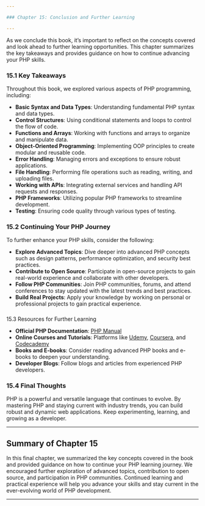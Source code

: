 ```yaml
---

### Chapter 15: Conclusion and Further Learning

---
```


As we conclude this book, it’s important to reflect on the concepts covered and look ahead to further learning opportunities. This chapter summarizes the key takeaways and provides guidance on how to continue advancing your PHP skills.

### 15.1 Key Takeaways

Throughout this book, we explored various aspects of PHP programming, including:

- **Basic Syntax and Data Types**: Understanding fundamental PHP syntax and data types.
- **Control Structures**: Using conditional statements and loops to control the flow of code.
- **Functions and Arrays**: Working with functions and arrays to organize and manipulate data.
- **Object-Oriented Programming**: Implementing OOP principles to create modular and reusable code.
- **Error Handling**: Managing errors and exceptions to ensure robust applications.
- **File Handling**: Performing file operations such as reading, writing, and uploading files.
- **Working with APIs**: Integrating external services and handling API requests and responses.
- **PHP Frameworks**: Utilizing popular PHP frameworks to streamline development.
- **Testing**: Ensuring code quality through various types of testing.

### 15.2 Continuing Your PHP Journey

To further enhance your PHP skills, consider the following:

- **Explore Advanced Topics**: Dive deeper into advanced PHP concepts such as design patterns, performance optimization, and security best practices.
- **Contribute to Open Source**: Participate in open-source projects to gain real-world experience and collaborate with other developers.
- **Follow PHP Communities**: Join PHP communities, forums, and attend conferences to stay updated with the latest trends and best practices.
- **Build Real Projects**: Apply your knowledge by working on personal or professional projects to gain practical experience.

###

 15.3 Resources for Further Learning

- **Official PHP Documentation**: [PHP Manual](https://www.php.net/manual/en/)
- **Online Courses and Tutorials**: Platforms like [Udemy](https://www.udemy.com/), [Coursera](https://www.coursera.org/), and [Codecademy](https://www.codecademy.com/)
- **Books and E-books**: Consider reading advanced PHP books and e-books to deepen your understanding.
- **Developer Blogs**: Follow blogs and articles from experienced PHP developers.

### 15.4 Final Thoughts

PHP is a powerful and versatile language that continues to evolve. By mastering PHP and staying current with industry trends, you can build robust and dynamic web applications. Keep experimenting, learning, and growing as a developer.

---

## Summary of Chapter 15

In this final chapter, we summarized the key concepts covered in the book and provided guidance on how to continue your PHP learning journey. We encouraged further exploration of advanced topics, contribution to open source, and participation in PHP communities. Continued learning and practical experience will help you advance your skills and stay current in the ever-evolving world of PHP development.

---

